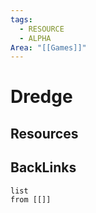 ```yaml
---
tags:
  - RESOURCE
  - ALPHA
Area: "[[Games]]"
---
```


# Dredge


## Resources


## BackLinks

```dataview
list
from [[]]
```

